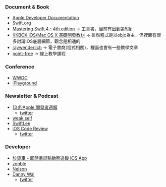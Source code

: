 ### Document & Book
- [Apple Developer Documentation](https://developer.apple.com/documentation/technologies)
- [Swift.org](https://www.swift.org/documentation/)
- [Mastering Swift 4 - 4th edition](https://www.amazon.com/Mastering-Swift-depth-comprehensive-programming/dp/1788477804) → 工具書，目前有出到第5版
- [KKBOX iOS/Mac OS X 基礎開發教材](https://zonble.gitbooks.io/kkbox-ios-dev/content/) → 雖然程式是以objc為主，但裡面有很多討論iOS底層細節，觀念是相通的
- [raywenderlich](https://www.raywenderlich.com) → 電子書商(程式相關)，裡面也會有一些教學文章
- [point-free](https://www.pointfree.co) -> 線上教學課程


### Conference
- [WWDC](https://developer.apple.com/wwdc21/)
- [iPlayground](https://www.youtube.com/channel/UC6HxGin9_QNfq4MxyXsekNQ)

### Newsletter & Podcast
- [13 的Apple 開發者週報](https://ethanhuang13.substack.com)
	- [twitter](https://twitter.com/ethanhuang13)
- [weak self](https://weakself.dev)
- [SwiftLee](https://www.avanderlee.com/newsletter-subscribed/)
- [iOS Code Review](]https://newsletter.ioscodereview.com)
	- [twitter](https://twitter.com/ios_code_review)

### Developer
- [垃圾車 - 即時準誤點動態追蹤 iOS App](https://twitter.com/CGJhen)
- [zonble](https://twitter.com/zonble)
- [Nelson](https://twitter.com/NelsonT)
- [Danny Wal](https://www.donnywals.com)
	- [twitter](https://twitter.com/donnywals)
